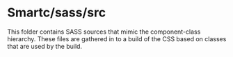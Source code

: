 # Smartc/sass/src

This folder contains SASS sources that mimic the component-class hierarchy. These files
are gathered in to a build of the CSS based on classes that are used by the build.
